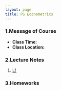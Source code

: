 ```yaml
---
layout: page
title: PG Econometrics
---
```


### 1.Message of Course
* **Class Time:**
* **Class Location:**

### 2.Lecture Notes
1. [L1](https://ruc-econ.github.io/Lecture_Notes/UG_econometrics/测试.pdf)

### 3.Homeworks

